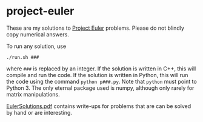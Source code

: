 # project-euler

These are my solutions to [Project Euler](https://projecteuler.net/) problems. 
Please do not blindly copy numerical answers.

To run any solution, use 
```
./run.sh ###
```
where `###` is replaced by an integer.
If the solution is written in C++, this will compile and run the code.
If the solution is written in Python, this will run the code using the command `python p###.py`.
Note that `python` must point to Python 3.
The only eternal package used is numpy, although only rarely for matrix manipulations.

[EulerSolutions.pdf](EulerSolutions.pdf)  contains write-ups for problems that are can be solved by hand or are interesting.
